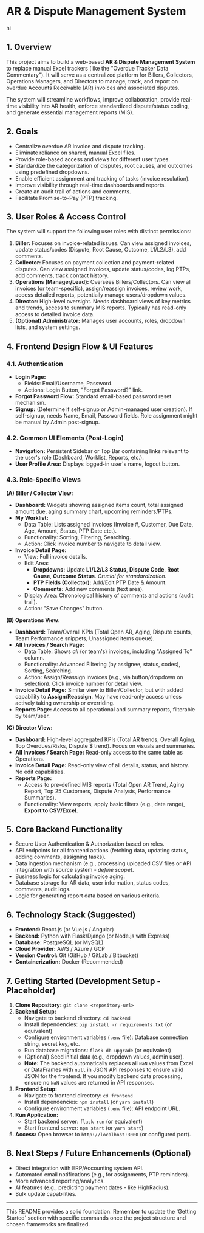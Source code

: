 # AR & Dispute Management System




hi

## 1. Overview

This project aims to build a web-based **AR & Dispute Management System** to replace manual Excel trackers (like the "Overdue Tracker Data Commentary"). It will serve as a centralized platform for Billers, Collectors, Operations Managers, and Directors to manage, track, and report on overdue Accounts Receivable (AR) invoices and associated disputes.

The system will streamline workflows, improve collaboration, provide real-time visibility into AR health, enforce standardized dispute/status coding, and generate essential management reports (MIS).

## 2. Goals

*   Centralize overdue AR invoice and dispute tracking.
*   Eliminate reliance on shared, manual Excel files.
*   Provide role-based access and views for different user types.
*   Standardize the categorization of disputes, root causes, and outcomes using predefined dropdowns.
*   Enable efficient assignment and tracking of tasks (invoice resolution).
*   Improve visibility through real-time dashboards and reports.
*   Create an audit trail of actions and comments.
*   Facilitate Promise-to-Pay (PTP) tracking.

## 3. User Roles & Access Control

The system will support the following user roles with distinct permissions:

1.  **Biller:** Focuses on invoice-related issues. Can view assigned invoices, update status/codes (Dispute, Root Cause, Outcome, L1/L2/L3), add comments.
2.  **Collector:** Focuses on payment collection and payment-related disputes. Can view assigned invoices, update status/codes, log PTPs, add comments, track contact history.
3.  **Operations (Manager/Lead):** Oversees Billers/Collectors. Can view all invoices (or team-specific), assign/reassign invoices, review work, access detailed reports, potentially manage users/dropdown values.
4.  **Director:** High-level oversight. Needs dashboard views of key metrics and trends, access to summary MIS reports. Typically has read-only access to detailed invoice data.
5.  **(Optional) Administrator:** Manages user accounts, roles, dropdown lists, and system settings.

## 4. Frontend Design Flow & UI Features

### 4.1. Authentication

*   **Login Page:**
    *   Fields: Email/Username, Password.
    *   Actions: Login Button, "Forgot Password?" link.
*   **Forgot Password Flow:** Standard email-based password reset mechanism.
*   **Signup:** (Determine if self-signup or Admin-managed user creation). If self-signup, needs Name, Email, Password fields. Role assignment might be manual by Admin post-signup.

### 4.2. Common UI Elements (Post-Login)

*   **Navigation:** Persistent Sidebar or Top Bar containing links relevant to the user's role (Dashboard, Worklist, Reports, etc.).
*   **User Profile Area:** Displays logged-in user's name, logout button.

### 4.3. Role-Specific Views

**(A) Biller / Collector View:**

*   **Dashboard:** Widgets showing assigned items count, total assigned amount due, aging summary chart, upcoming reminders/PTPs.
*   **My Worklist:**
    *   Data Table: Lists assigned invoices (Invoice #, Customer, Due Date, Age, Amount, Status, PTP Date etc.).
    *   Functionality: Sorting, Filtering, Searching.
    *   Action: Click invoice number to navigate to detail view.
*   **Invoice Detail Page:**
    *   View: Full invoice details.
    *   Edit Area:
        *   **Dropdowns:** Update **L1/L2/L3 Status**, **Dispute Code**, **Root Cause**, **Outcome Status**. *Crucial for standardization.*
        *   **PTP Fields (Collector):** Add/Edit PTP Date & Amount.
        *   **Comments:** Add new comments (text area).
    *   Display Area: Chronological history of comments and actions (audit trail).
    *   Action: "Save Changes" button.

**(B) Operations View:**

*   **Dashboard:** Team/Overall KPIs (Total Open AR, Aging, Dispute counts, Team Performance snippets, Unassigned items queue).
*   **All Invoices / Search Page:**
    *   Data Table: Shows *all* (or team's) invoices, including "Assigned To" column.
    *   Functionality: Advanced Filtering (by assignee, status, codes), Sorting, Searching.
    *   Action: Assign/Reassign invoices (e.g., via button/dropdown on selection). Click invoice number for detail view.
*   **Invoice Detail Page:** Similar view to Biller/Collector, but with added capability to **Assign/Reassign**. May have read-only access unless actively taking ownership or overriding.
*   **Reports Page:** Access to all operational and summary reports, filterable by team/user.

**(C) Director View:**

*   **Dashboard:** High-level aggregated KPIs (Total AR trends, Overall Aging, Top Overdues/Risks, Dispute $ trend). Focus on visuals and summaries.
*   **All Invoices / Search Page:** Read-only access to the same table as Operations.
*   **Invoice Detail Page:** Read-only view of all details, status, and history. No edit capabilities.
*   **Reports Page:**
    *   Access to pre-defined MIS reports (Total Open AR Trend, Aging Report, Top 25 Customers, Dispute Analysis, Performance Summaries).
    *   Functionality: View reports, apply basic filters (e.g., date range), **Export to CSV/Excel**.

## 5. Core Backend Functionality

*   Secure User Authentication & Authorization based on roles.
*   API endpoints for all frontend actions (fetching data, updating status, adding comments, assigning tasks).
*   Data ingestion mechanism (e.g., processing uploaded CSV files or API integration with source system - *define scope*).
*   Business logic for calculating invoice aging.
*   Database storage for AR data, user information, status codes, comments, audit logs.
*   Logic for generating report data based on various criteria.

## 6. Technology Stack (Suggested)

*   **Frontend:** React.js (or Vue.js / Angular)
*   **Backend:** Python with Flask/Django (or Node.js with Express)
*   **Database:** PostgreSQL (or MySQL)
*   **Cloud Provider:** AWS / Azure / GCP
*   **Version Control:** Git (GitHub / GitLab / Bitbucket)
*   **Containerization:** Docker (Recommended)

## 7. Getting Started (Development Setup - Placeholder)

1.  **Clone Repository:** `git clone <repository-url>`
2.  **Backend Setup:**
    *   Navigate to backend directory: `cd backend`
    *   Install dependencies: `pip install -r requirements.txt` (or equivalent)
    *   Configure environment variables (`.env` file): Database connection string, secret key, etc.
    *   Run database migrations: `flask db upgrade` (or equivalent)
    *   (Optional) Seed initial data (e.g., dropdown values, admin user).
    *   **Note:** The backend automatically replaces all `NaN` values from Excel or DataFrames with `null` in JSON API responses to ensure valid JSON for the frontend. If you modify backend data processing, ensure no `NaN` values are returned in API responses.
3.  **Frontend Setup:**
    *   Navigate to frontend directory: `cd frontend`
    *   Install dependencies: `npm install` (or `yarn install`)
    *   Configure environment variables (`.env` file): API endpoint URL.
4.  **Run Application:**
    *   Start backend server: `flask run` (or equivalent)
    *   Start frontend server: `npm start` (or `yarn start`)
5.  **Access:** Open browser to `http://localhost:3000` (or configured port).

## 8. Next Steps / Future Enhancements (Optional)

*   Direct integration with ERP/Accounting system API.
*   Automated email notifications (e.g., for assignments, PTP reminders).
*   More advanced reporting/analytics.
*   AI features (e.g., predicting payment dates - like HighRadius).
*   Bulk update capabilities.

---

This README provides a solid foundation. Remember to update the 'Getting Started' section with specific commands once the project structure and chosen frameworks are finalized.
